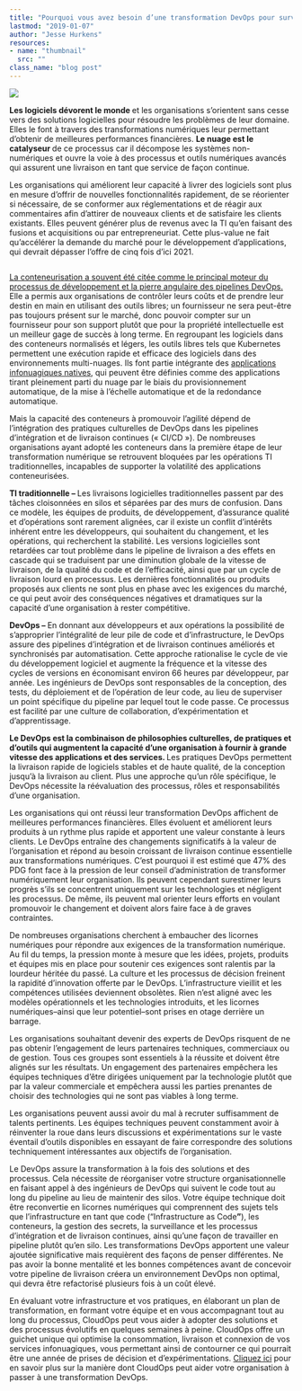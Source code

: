 ```yaml
---
title: "Pourquoi vous avez besoin d’une transformation DevOps pour survivre"
lastmod: "2019-01-07"
author: "Jesse Hurkens"
resources:
- name: "thumbnail"
  src: ""
class_name: "blog post"
---
```


<img src="/images/blog/post/DevOpsUnicornBlessing-1.png" class="main-blog-image">

<div class="post-content"><p><strong>Les logiciels dévorent le monde </strong>et les organisations s’orientent sans cesse vers des solutions logicielles pour résoudre les problèmes de leur domaine. Elles le font à travers des transformations numériques leur permettant d’obtenir de meilleures performances financières. <strong>Le nuage est le catalyseur </strong>de ce processus car il décompose les systèmes non-numériques et ouvre la voie à des processus et outils numériques avancés qui assurent une livraison en tant que service de façon continue.</p><p>Les organisations qui améliorent leur capacité à livrer des logiciels sont plus en mesure d’offrir de nouvelles fonctionnalités rapidement, de se réorienter si nécessaire, de se conformer aux réglementations et de réagir aux commentaires afin d’attirer de nouveaux clients et de satisfaire les clients existants. Elles peuvent générer plus de revenus avec la TI qu’en faisant des fusions et acquisitions ou par entrepreneuriat. Cette plus-value ne fait qu’accélérer la demande du marché pour le développement d’applications, qui devrait dépasser l’offre de cinq fois d’ici 2021.</p> <figure class="wp-block-image"><img src="/images/blog/post/TI.png" alt="" class="wp-image-7413"></figure><p><a href="https://www.cloudops.com/2017/07/docker-and-kubernetes-what-is-the-value-of-containerization/">La conteneurisation a souvent été citée comme le principal moteur du processus de développement et la pierre angulaire des pipelines DevOps.</a> Elle a permis aux organisations de contrôler leurs coûts et de prendre leur destin en main en utilisant des outils libres; un fournisseur ne sera peut-être pas toujours présent sur le marché, donc pouvoir compter sur un fournisseur pour son support plutôt que pour la propriété intellectuelle est un meilleur gage de succès à long terme. En regroupant les logiciels dans des conteneurs normalisés et légers, les outils libres tels que Kubernetes permettent une exécution rapide et efficace des logiciels dans des environnements multi-nuages. Ils font partie intégrante des <a href="https://www.cloudops.com/fr/2018/11/valeur-deploiements-infonuagiques-natifs-automatisation/">applications infonuagiques natives</a>, qui peuvent être définies comme des applications tirant pleinement parti du nuage par le biais du provisionnement automatique, de la mise à l’échelle automatique et de la redondance automatique.</p><p>Mais la capacité des conteneurs à promouvoir l’agilité dépend de l’intégration des pratiques culturelles de DevOps dans les pipelines d’intégration et de livraison continues (« CI/CD »). De nombreuses organisations ayant adopté les conteneurs dans la première étape de leur transformation numérique se retrouvent bloquées par les opérations TI traditionnelles, incapables de supporter la volatilité des applications conteneurisées.</p><p><strong>TI traditionnelle – </strong>Les livraisons logicielles traditionnelles passent par des tâches cloisonnées en silos et séparées par des murs de confusion. Dans ce modèle, les équipes de produits, de développement, d’assurance qualité et d’opérations sont rarement alignées, car il existe un conflit d’intérêts inhérent entre les développeurs, qui souhaitent du changement, et les opérations, qui recherchent la stabilité. Les versions logicielles sont retardées car tout problème dans le pipeline de livraison a des effets en cascade qui se traduisent par une diminution globale de la vitesse de livraison, de la qualité du code et de l’efficacité, ainsi que par un cycle de livraison lourd en processus. Les dernières fonctionnalités ou produits proposés aux clients ne sont plus en phase avec les exigences du marché, ce qui peut avoir des conséquences négatives et dramatiques sur la capacité d’une organisation à rester compétitive. &nbsp;</p><p><strong>DevOps – </strong>En donnant aux développeurs et aux opérations la possibilité de s’approprier l’intégralité de leur pile de code et d’infrastructure, le DevOps assure des pipelines d’intégration et de livraison continues améliorés et synchronisés par automatisation. Cette approche rationalise le cycle de vie du développement logiciel et augmente la fréquence et la vitesse des cycles de versions en économisant environ 66 heures par développeur, par année. Les ingénieurs de DevOps sont responsables de la conception, des tests, du déploiement et de l’opération de leur code, au lieu de superviser un point spécifique du pipeline par lequel tout le code passe. Ce processus est facilité par une culture de collaboration, d’expérimentation et d’apprentissage.</p><p><strong>Le DevOps est la combinaison de philosophies culturelles, de pratiques et d’outils qui augmentent la capacité d’une organisation à fournir à grande vitesse des applications et des services. </strong>Les pratiques DevOps permettent la livraison rapide de logiciels stables et de haute qualité, de la conception jusqu’à la livraison au client. Plus une approche qu’un rôle spécifique, le DevOps nécessite la réévaluation des processus, rôles et responsabilités d’une organisation.</p><p>Les organisations qui ont réussi leur transformation DevOps affichent de meilleures performances financières. Elles évoluent et améliorent leurs produits à un rythme plus rapide et apportent une valeur constante à leurs clients. Le DevOps entraîne des changements significatifs à la valeur de l’organisation et répond au besoin croissant de livraison continue essentielle aux transformations numériques. C’est pourquoi il est estimé que 47% des PDG font face à la pression de leur conseil d’administration de transformer numériquement leur organisation. Ils peuvent cependant surestimer leurs progrès s’ils se concentrent uniquement sur les technologies et négligent les processus. De même, ils peuvent mal orienter leurs efforts en voulant promouvoir le changement et doivent alors faire face à de graves contraintes.</p><p>De nombreuses organisations cherchent à embaucher des licornes numériques pour répondre aux exigences de la transformation numérique. Au fil du temps, la pression monte à mesure que les idées, projets, produits et équipes mis en place pour soutenir ces exigences sont ralentis par la lourdeur héritée du passé. La culture et les processus de décision freinent la rapidité d’innovation offerte par le DevOps. L’infrastructure vieillit et les compétences utilisées deviennent obsolètes. Rien n’est aligné avec les modèles opérationnels et les technologies introduits, et les licornes numériques–ainsi que leur potentiel–sont prises en otage derrière un barrage.</p><p>Les organisations souhaitant devenir des experts de DevOps risquent de ne pas obtenir l’engagement de leurs partenaires techniques, commerciaux ou de gestion. Tous ces groupes sont essentiels à la réussite et doivent être alignés sur les résultats. Un engagement des partenaires empêchera les équipes techniques d’être dirigées uniquement par la technologie plutôt que par la valeur commerciale et empêchera aussi les parties prenantes de choisir des technologies qui ne sont pas viables à long terme.</p><p>Les organisations peuvent aussi avoir du mal à recruter suffisamment de talents pertinents. Les équipes techniques peuvent constamment avoir à réinventer la roue dans leurs discussions et expérimentations sur le vaste éventail d’outils disponibles en essayant de faire correspondre des solutions techniquement intéressantes aux objectifs de l’organisation.</p><p>Le DevOps assure la transformation à la fois des solutions et des processus. Cela nécessite de réorganiser votre structure organisationnelle en faisant appel à des ingénieurs de DevOps qui suivent le code tout au long du pipeline au lieu de maintenir des silos. Votre équipe technique doit être reconvertie en licornes numériques qui comprennent des sujets tels que l’infrastructure en tant que code (“Infrastructure as Code<strong>”</strong>), les conteneurs, la gestion des secrets, la surveillance et les processus d’intégration et de livraison continues, ainsi qu’une façon de travailler en pipeline plutôt qu’en silo. Les transformations DevOps apportent une valeur ajoutée significative mais requièrent des façons de penser différentes. Ne pas avoir la bonne mentalité et les bonnes compétences avant de concevoir votre pipeline de livraison créera un environnement DevOps non optimal, qui devra être refactorisé plusieurs fois à un coût élevé.</p><p>En évaluant votre infrastructure et vos pratiques, en élaborant un plan de transformation, en formant votre équipe et en vous accompagnant tout au long du processus, CloudOps peut vous aider à adopter des solutions et des processus évolutifs en quelques semaines à peine. CloudOps offre un guichet unique qui optimise la consommation, livraison et connexion de vos services infonuagiques, vous permettant ainsi de contourner ce qui pourrait être une année de prises de décision et d’expérimentations. <a href="https://www.cloudops.com/devops-transformation/">Cliquez ici</a> pour en savoir plus sur la manière dont CloudOps peut aider votre organisation à passer à une transformation DevOps.</p> <figure class="wp-block-image"><img src="/images/blog/post/Succès-avec-CloudOps.png" alt="" class="wp-image-7414"></figure></div>